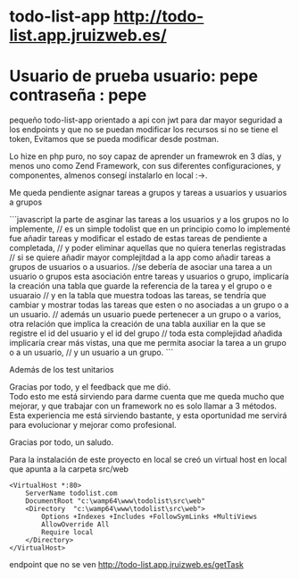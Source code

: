 # todo-list-app http://todo-list.app.jruizweb.es/
# <h1>Usuario de prueba usuario: pepe contraseña : pepe </h1>

pequeño todo-list-app orientado a api con jwt para dar mayor seguridad a los endpoints y que no se puedan modificar los recursos si no se tiene el token, 
Evitamos que se pueda modificar desde postman.

<p>Lo hize en php puro, no soy capaz de aprender un framewrok en 3 días, y menos uno como Zend Framework, con sus diferentes configuraciones, y componentes, almenos consegí instalarlo en local :->.    </p>
<p>Me queda pendiente asignar tareas a grupos y tareas a usuarios y usuarios a grupos </p>
```javascript
la parte de asginar las tareas a los usuarios y a los grupos no lo implemente, 
    // es un simple todolist que en un principio como lo implementé fue añadir tareas y modificar el estado de estas tareas de pendiente a completada, 
    // y poder eliminar aquellas que no quiera tenerlas registradas
    // si se quiere añadir mayor complejitdad a la app como añadir tareas a grupos de usuarios o a usuarios.
    //se debería de asociar una tarea a un usuario o grupos esta asociación entre tareas y usuarios o grupo, implicaría la creación  una tabla que guarde la referencia de la tarea y el grupo o e usuaraio
    // y en la tabla que muestra todoas las tareas, se tendría que cambiar y mostrar todas las tareas que esten o no asociadas a un grupo o a un usuario.
    // además un usuario puede pertenecer a un grupo o a varios, otra relación que implica la creación de una tabla auxiliar en la que se registre el id del usuario y el id del grupo
    // toda esta complejidad añadida implicaría crear más vistas, una que me permita asociar la tarea a un grupo o a un usuario, 
    // y un usuario a un grupo.   
```


<p>Además de los test unitarios </p>

Gracias por todo, y el feedback que me dió. <br>
Todo esto me está sirviendo para darme cuenta que me queda mucho que mejorar, y que trabajar con un framework no es solo llamar a 3 métodos. <br>
Esta experiencia me está sirviendo bastante, y esta oportunidad me servirá para evolucionar y mejorar como profesional.  <br>

Gracias por todo, un saludo. <br>

Para la instalación de este proyecto en local se creó un virtual host en local que apunta a la carpeta src/web
```
<VirtualHost *:80>
	ServerName todolist.com
	DocumentRoot "c:\wamp64\www\todolist\src\web"
	<Directory  "c:\wamp64\www\todolist\src\web">
		Options +Indexes +Includes +FollowSymLinks +MultiViews
		AllowOverride All
		Require local
	</Directory>
</VirtualHost>
```
endpoint que no se ven http://todo-list.app.jruizweb.es/getTask

